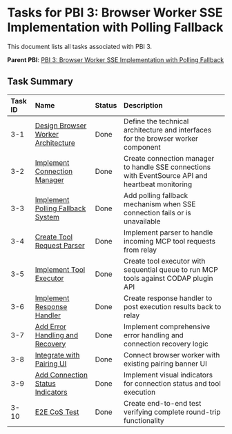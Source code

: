 # Tasks for PBI 3: Browser Worker SSE Implementation with Polling Fallback

This document lists all tasks associated with PBI 3.

**Parent PBI**: [PBI 3: Browser Worker SSE Implementation with Polling Fallback](./prd.md)

## Task Summary

| Task ID | Name | Status | Description |
| :------ | :--- | :----- | :---------- |
| 3-1 | [Design Browser Worker Architecture](./3-1.md) | Done | Define the technical architecture and interfaces for the browser worker component |
| 3-2 | [Implement Connection Manager](./3-2.md) | Done | Create connection manager to handle SSE connections with EventSource API and heartbeat monitoring |
| 3-3 | [Implement Polling Fallback System](./3-3.md) | Done | Add polling fallback mechanism when SSE connection fails or is unavailable |
| 3-4 | [Create Tool Request Parser](./3-4.md) | Done | Implement parser to handle incoming MCP tool requests from relay |
| 3-5 | [Implement Tool Executor](./3-5.md) | Done | Create tool executor with sequential queue to run MCP tools against CODAP plugin API |
| 3-6 | [Implement Response Handler](./3-6.md) | Done | Create response handler to post execution results back to relay |
| 3-7 | [Add Error Handling and Recovery](./3-7.md) | Done | Implement comprehensive error handling and connection recovery logic |
| 3-8 | [Integrate with Pairing UI](./3-8.md) | Done | Connect browser worker with existing pairing banner UI |
| 3-9 | [Add Connection Status Indicators](./3-9.md) | Done | Implement visual indicators for connection status and tool execution |
| 3-10 | [E2E CoS Test](./3-10.md) | Done | Create end-to-end test verifying complete round-trip functionality | 